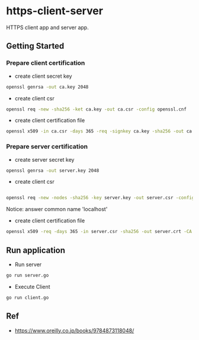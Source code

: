 # https-client-server
HTTPS client app and server app.

## Getting Started
### Prepare client certification
- create client secret key

```bash
openssl genrsa -out ca.key 2048
```

- create client csr

```bash
openssl req -new -sha256 -ket ca.key -out ca.csr -config openssl.cnf
```

- create client certification file

```bash
openssl x509 -in ca.csr -days 365 -req -signkey ca.key -sha256 -out ca.crt -extfile {openssl.cnf path} -extensions CA
```

### Prepare server certification
- create server secret key

```bash
openssl genrsa -out server.key 2048
```

- create client csr

```bash

openssl req -new -nodes -sha256 -key server.key -out server.csr -config {openssl.cnf path}
```

Notice: answer common name 'localhost'

- create client certification file

```bash
openssl x509 -req -days 365 -in server.csr -sha256 -out server.crt -CA ca.crt -CAkey ca.key -CAcreateserial -extfile {openssl.cnf path} -extensions Server
```

## Run application
- Run server

```bash
go run server.go
```

- Execute Client

```bash
go run client.go
```

## Ref
- https://www.oreilly.co.jp/books/9784873118048/

